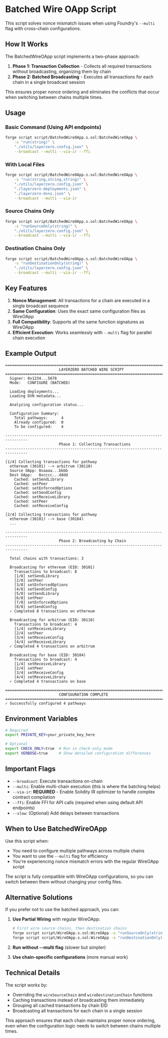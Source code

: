 # Batched Wire OApp Script

This script solves nonce mismatch issues when using Foundry's `--multi` flag with cross-chain configurations.

## How It Works

The BatchedWireOApp script implements a two-phase approach:

1. **Phase 1: Transaction Collection** - Collects all required transactions without broadcasting, organizing them by chain
2. **Phase 2: Batched Broadcasting** - Executes all transactions for each chain in a single broadcast session

This ensures proper nonce ordering and eliminates the conflicts that occur when switching between chains multiple times.

## Usage

### Basic Command (Using API endpoints)

```bash
forge script script/BatchedWireOApp.s.sol:BatchedWireOApp \
    -s "run(string)" \
    "./utils/layerzero.config.json" \
    --broadcast --multi --via-ir --ffi
```

### With Local Files

```bash
forge script script/BatchedWireOApp.s.sol:BatchedWireOApp \
    -s "run(string,string,string)" \
    "./utils/layerzero.config.json" \
    "./layerzero-deployments.json" \
    "./layerzero-dvns.json" \
    --broadcast --multi --via-ir
```

### Source Chains Only

```bash
forge script script/BatchedWireOApp.s.sol:BatchedWireOApp \
    -s "runSourceOnly(string)" \
    "./utils/layerzero.config.json" \
    --broadcast --multi --via-ir --ffi
```

### Destination Chains Only

```bash
forge script script/BatchedWireOApp.s.sol:BatchedWireOApp \
    -s "runDestinationOnly(string)" \
    "./utils/layerzero.config.json" \
    --broadcast --multi --via-ir --ffi
```

## Key Features

1. **Nonce Management**: All transactions for a chain are executed in a single broadcast sequence
2. **Same Configuration**: Uses the exact same configuration files as WireOApp
3. **Full Compatibility**: Supports all the same function signatures as WireOApp
4. **Efficient Execution**: Works seamlessly with `--multi` flag for parallel chain execution

## Example Output

```
================================================================================
                        LAYERZERO BATCHED WIRE SCRIPT
================================================================================
  Signer: 0x1234...5678
  Mode:   CONFIGURE (BATCHED)

  Loading deployments...
  Loading DVN metadata...

  Analyzing configuration status...

  Configuration Summary:
    Total pathways:      4
    Already configured:  0
    To be configured:    4

--------------------------------------------------------------------------------
                        Phase 1: Collecting Transactions
--------------------------------------------------------------------------------

[1/4] Collecting transactions for pathway
  ethereum (30101) --> arbitrum (30110)
  Source OApp: 0xaaaa...bbbb
  Dest OApp:   0xcccc...dddd
    Cached: setSendLibrary
    Cached: setPeer
    Cached: setEnforcedOptions
    Cached: setSendConfig
    Cached: setReceiveLibrary
    Cached: setPeer
    Cached: setReceiveConfig

[2/4] Collecting transactions for pathway
  ethereum (30101) --> base (30184)
  ...

--------------------------------------------------------------------------------
                        Phase 2: Broadcasting by Chain
--------------------------------------------------------------------------------

  Total chains with transactions: 3

  Broadcasting for ethereum (EID: 30101)
    Transactions to broadcast: 8
    [1/8] setSendLibrary
    [2/8] setPeer
    [3/8] setEnforcedOptions
    [4/8] setSendConfig
    [5/8] setSendLibrary
    [6/8] setPeer
    [7/8] setEnforcedOptions
    [8/8] setSendConfig
  ✓ Completed 8 transactions on ethereum

  Broadcasting for arbitrum (EID: 30110)
    Transactions to broadcast: 4
    [1/4] setReceiveLibrary
    [2/4] setPeer
    [3/4] setReceiveConfig
    [4/4] setReceiveLibrary
  ✓ Completed 4 transactions on arbitrum

  Broadcasting for base (EID: 30184)
    Transactions to broadcast: 4
    [1/4] setReceiveLibrary
    [2/4] setPeer
    [3/4] setReceiveConfig
    [4/4] setReceiveLibrary
  ✓ Completed 4 transactions on base

================================================================================
                        CONFIGURATION COMPLETE
================================================================================
✓ Successfully configured 4 pathways
```

## Environment Variables

```bash
# Required
export PRIVATE_KEY=your_private_key_here

# Optional
export CHECK_ONLY=true  # Run in check-only mode
export VERBOSE=true     # Show detailed configuration differences
```

## Important Flags

- `--broadcast`: Execute transactions on-chain
- `--multi`: Enable multi-chain execution (this is where the batching helps)
- `--via-ir`: **REQUIRED** - Enable Solidity IR optimizer to handle complex contract compilation
- `--ffi`: Enable FFI for API calls (required when using default API endpoints)
- `--slow`: (Optional) Add delays between transactions

## When to Use BatchedWireOApp

Use this script when:
- You need to configure multiple pathways across multiple chains
- You want to use the `--multi` flag for efficiency
- You're experiencing nonce mismatch errors with the regular WireOApp script

The script is fully compatible with WireOApp configurations, so you can switch between them without changing your config files.

## Alternative Solutions

If you prefer not to use the batched approach, you can:

1. **Use Partial Wiring** with regular WireOApp:
   ```bash
   # First wire source chains, then destination chains
   forge script script/WireOApp.s.sol:WireOApp -s "runSourceOnly(string)" ...
   forge script script/WireOApp.s.sol:WireOApp -s "runDestinationOnly(string)" ...
   ```

2. **Run without --multi flag** (slower but simpler)

3. **Use chain-specific configurations** (more manual work)

## Technical Details

The script works by:
- Overriding the `wireSourceChain` and `wireDestinationChain` functions
- Caching transactions instead of broadcasting them immediately
- Grouping all cached transactions by chain EID
- Broadcasting all transactions for each chain in a single session

This approach ensures that each chain maintains proper nonce ordering, even when the configuration logic needs to switch between chains multiple times. 